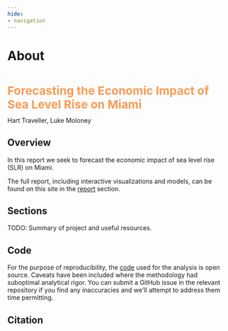 ```yaml
---
hide:
- navigation
---
```

<!-- <style>
    .md-nav--primary .md-nav__list {
        display: none;
    }
</style> -->

# About

<p style="text-align: left; font-size: 26px; color:#F99B54; position: relative; top: 20px; margin-bottom: 32px; font-weight: bold;">Forecasting the Economic Impact of Sea Level Rise on Miami</p>

Hart Traveller, Luke Moloney

## Overview

In this report we seek to forecast the economic impact of sea level rise (SLR) on Miami.

<!-- - objective
- conclusion
- key points -->

The full report, including interactive visualizations and models, can be found on this site in the [report](report/introduction.md) section.

## Sections
TODO: Summary of project and useful resources.

<!--
- Streamlit app
- models
- github organization
- visualizations
- references
- contact form-->


## Code

For the purpose of reproducibility, the [code](https://github.com/sunkcosts) used for the analysis is open source. Caveats have been included where the methodology had suboptimal analytical rigor. You can submit a GitHub issue in the relevant repository if you find any inaccuracies and we'll attempt to address them time permitting.


## Citation
